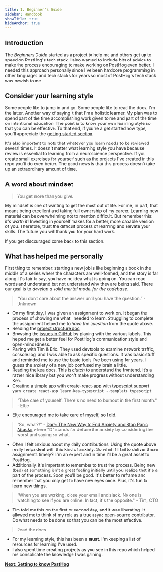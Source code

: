```yaml
---
title: 1. Beginner's Guide
sidebar: Handbook
showTitle: true
hideAnchor: true
---
```


## Introduction 

The *Beginners Guide* started as a project to help me and others get up to speed on PostHog's tech stack. 
I also wanted to include bits of advice to make the process encouraging to make working on PostHog even better. 
I needed this approach personally since I've been hardcore programming in other languages and tech stacks 
for years so most of PostHog's tech stack was newish to me.

## Consider your learning style

Some people like to jump in and go. Some people like to read the docs. I'm the latter. Another way of saying it
that I'm a holistic learner. My plan was to spend part of the time accomplishing work given to me and part 
of the time on intentional education. The point is to know your own learning style so that you can be effective. 
To that end, if you're a get started now type, you'll appreciate the 
[getting started section](getting-started).

It's also important to note that whatever you learn needs to be reviewed several times. It doesn't 
matter what learning style you have because review is essential to learning from a neuroscience 
perspective. If you create small exercises for yourself such as the projects I've created in this repo 
you'll do even better. The good news is that this process doesn't take up an extraordinary amount of time.

## A word about mindset

> You get more than you give.

My mindset is one of wanting to get the most out of life. For me, in part, that 
means being excellent and taking full ownership of my career. Learning new 
material can be overwhelming not to mention difficult. But remember this: 
*it's worth it*! Investing in yourself makes for a better, more capable 
version of you. Therefore, trust the difficult process of learning and elevate 
your skills. The future you will thank you for your hard work.

If you get discouraged come back to this section.

## What has helped me personally

First thing to remember: starting a new job is like beginning a book in the middle of a
series where the characters are well-formed, and the story is far along. It's fair to say,
you have no idea what is going on. You can read words and understand but not understand
why they are being said. There our goal is to *develop a solid mental model for the codebase*.

> “You don’t care about the answer until you have the question.” - Unknown

- On my first day, I was given an assignment to work on. It began the process of showing me what I needed to learn. Struggling to complete the assignment helped me to *have the question* from the quote above.
- Reading the [project structure doc](/docs/project-structure)
- Browsing the [issues in GitHub](https://github.com/PostHog/posthog/issues) by playing with the various labels. This helped me get a better feel for PostHog's communication style and open-mindedness.
- Pairing with Tim & Eric. They used devtools to examine network traffic, console.log, and I was able to ask specific questions. It was basic stuff and reminded me to use the basic tools I've been using for years. I guess the anxiety of a new job confused my brain a little.
- Reading the kea docs. This is *clutch* to understand the frontend. It's a rather nice library but you won't make progress without understanding Kea.
- Creating a simple app with create-react-app with typescript support `yarn create react-app learn-kea-typescript --template typescript`

> "Take care of yourself. There's no need to burnout in the first month." - Eltje

- Eltje encouraged me to take care of myself, so I did.

> "So, what?!" - [Dare: The New Way to End Anxiety and Stop Panic Attacks](https://www.amazon.com/Dare-Anxiety-Stop-Panic-Attacks/dp/0956596258/) where "D" stands for defuse the anxiety by considering the worst and saying so what.

- Often I felt anxious about my daily contributions. Using the quote above really helps deal with this kind of anxiety. So what if I fail to deliver these assignments timely?! I'm an expert and in time I'll be a great asset to PostHog.
- Additionally, it's important to remember to trust the process. Being new (bad) at something isn't a great feeling initially until you realize that it's a part of the process. Soon you'll be good. It's better to reframe and remember that you only get to have new eyes once. Plus, it's fun to learn new things.

> "When you are working, close your email and slack. No one is watching to see if you are online. In fact, it's the opposite." - Tim, CTO

- Tim told me this on the first or second day, and it was liberating. It allowed me to think of my role as a true `async` open-source contributor. Do what needs to be done so that you can be the most effective.

> Read the docs

- For my learning style, this has been a **must**. I'm keeping a list of resources for learning I've used.
- I also spent time creating projects as you see in this repo which helped me consolidate the knowledge I was gaining.

**[Next: Getting to know PostHog](getting-to-know-posthog)**
